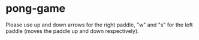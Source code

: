 # pong-game
Please use up and down arrows for the right paddle, "w" and "s" for the left paddle (moves the paddle up and down respectively).
